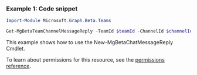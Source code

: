 ### Example 1: Code snippet

```powershell
Import-Module Microsoft.Graph.Beta.Teams

Get-MgBetaTeamChannelMessageReply -TeamId $teamId -ChannelId $channelId -ChatMessageId $chatMessageId
```
This example shows how to use the New-MgBetaChatMessageReply Cmdlet.

To learn about permissions for this resource, see the [permissions reference](/graph/permissions-reference).

